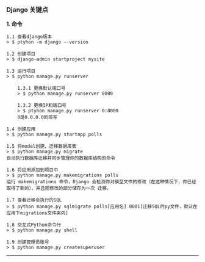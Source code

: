 ### Django 关键点

**1. 命令**

    1.1 查看django版本
    > $ ptyhon -m django --version

    1.2 创建项目
    > $ django-admin startproject mysite

    1.3 运行项目
    > $ python manage.py runserver

        1.3.1 更换默认端口号
        > $ python manage.py runserver 8080

        1.3.2 更换IP和端口号
        > $ ptyhon manage.py runserver 0:8000
        0是0.0.0.0的简写

    1.4 创建应用
    > $ python manage.py startapp polls

    1.5 将model创建、迁移数据库表
    > $ python manage.py migrate
    自动执行数据库迁移并同步管理你的数据库结构的命令

    1.6 将应用添加到项目中
    > $ python manage.py makemigrations polls
    运行 makemigrations 命令，Django 会检测你对模型文件的修改（在这种情况下，你已经取得了新的），并且把修改的部分储存为一次 迁移。

    1.7 查看迁移会执行的SQL
    > $ python manage.py sqlmigrate polls[应用名] 0001[迁移SQL的py文件，默认在应用下migrations文件夹内]

    1.8 交互式Python命令行
    > $ python manage.py shell

    1.9 创建管理员账号
    > $ python manage.py createsuperuser




***
